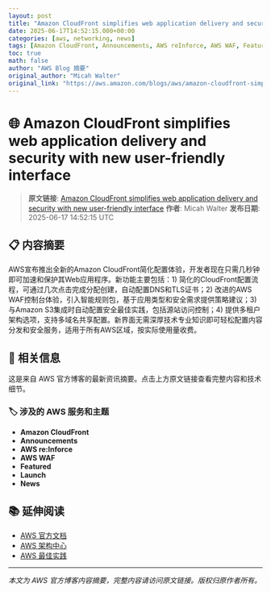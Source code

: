 ```yaml
---
layout: post
title: "Amazon CloudFront simplifies web application delivery and security with new user-friendly interface"
date: 2025-06-17T14:52:15.000+00:00
categories: [aws, networking, news]
tags: [Amazon CloudFront, Announcements, AWS reInforce, AWS WAF, Featured, Launch, News]
toc: true
math: false
author: "AWS Blog 摘要"
original_author: "Micah Walter"
original_link: "https://aws.amazon.com/blogs/aws/amazon-cloudfront-simplifies-web-application-delivery-and-security-with-new-user-friendly-interface/"
---
```


# 🌐 Amazon CloudFront simplifies web application delivery and security with new user-friendly interface

> **原文链接**: [Amazon CloudFront simplifies web application delivery and security with new user-friendly interface](https://aws.amazon.com/blogs/aws/amazon-cloudfront-simplifies-web-application-delivery-and-security-with-new-user-friendly-interface/)
> **作者**: Micah Walter
> **发布日期**: 2025-06-17 14:52:15 UTC

## 📋 内容摘要

AWS宣布推出全新的Amazon CloudFront简化配置体验，开发者现在只需几秒钟即可加速和保护其Web应用程序。新功能主要包括：1) 简化的CloudFront配置流程，可通过几次点击完成分配创建，自动配置DNS和TLS证书；2) 改进的AWS WAF控制台体验，引入智能规则包，基于应用类型和安全需求提供策略建议；3) 与Amazon S3集成时自动配置安全最佳实践，包括源站访问控制；4) 提供多租户架构选项，支持多域名共享配置。新界面无需深厚技术专业知识即可轻松配置内容分发和安全服务，适用于所有AWS区域，按实际使用量收费。

## 🔗 相关信息

这是来自 AWS 官方博客的最新资讯摘要。点击上方原文链接查看完整内容和技术细节。

### 🏷️ 涉及的 AWS 服务和主题

- **Amazon CloudFront**
- **Announcements**
- **AWS re:Inforce**
- **AWS WAF**
- **Featured**
- **Launch**
- **News**

## 📚 延伸阅读

- [AWS 官方文档](https://docs.aws.amazon.com/)
- [AWS 架构中心](https://aws.amazon.com/architecture/)
- [AWS 最佳实践](https://aws.amazon.com/architecture/well-architected/)

---

*本文为 AWS 官方博客内容摘要，完整内容请访问原文链接。版权归原作者所有。*